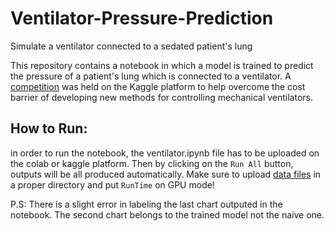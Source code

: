 # Ventilator-Pressure-Prediction
Simulate a ventilator connected to a sedated patient's lung


This repository contains a notebook in which a model is trained to predict the pressure of a patient's lung which is connected to a ventilator. A [competition](https://www.kaggle.com/competitions/ventilator-pressure-prediction) was held on the Kaggle platform to help overcome the cost barrier of developing new methods for controlling mechanical ventilators.

## How to Run:
in order to run the notebook, the ventilator.ipynb file has to be uploaded on the colab or kaggle platform. Then by clicking on the `Run All` button, outputs will be all produced automatically. Make sure to upload [data files](https://www.kaggle.com/competitions/ventilator-pressure-prediction/data) in a proper directory and put `RunTime` on GPU mode! 

P.S: There is a slight error in labeling the last chart outputed in the notebook. The second chart belongs to the trained model not the naive one.
